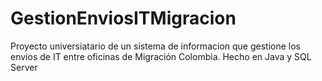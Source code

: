 # GestionEnviosITMigracion
Proyecto universiatario de un sistema de informacion que gestione los envios de IT entre oficinas de Migración Colombia. Hecho en Java y SQL Server
